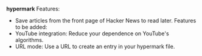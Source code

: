**hypermark**
Features:
- Save articles from the front page of Hacker News to read later.
Features to be added:
- YouTube integration: Reduce your dependence on YouTube's algorithms.
- URL mode: Use a URL to create an entry in your hypermark file.
